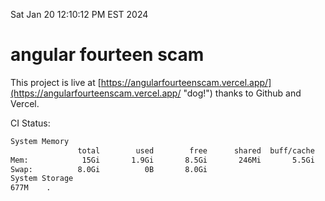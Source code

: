 Sat Jan 20 12:10:12 PM EST 2024

# angular fourteen scam


This project is live at [https://angularfourteenscam.vercel.app/](https://angularfourteenscam.vercel.app/ "dog!") thanks to Github and Vercel.

CI Status: 

```bash
System Memory
               total        used        free      shared  buff/cache   available
Mem:            15Gi       1.9Gi       8.5Gi       246Mi       5.5Gi        13Gi
Swap:          8.0Gi          0B       8.0Gi
System Storage
677M	.
